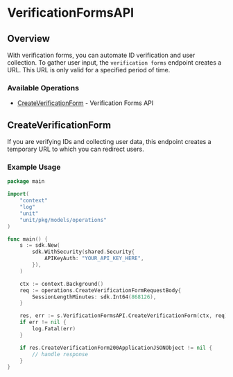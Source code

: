 # VerificationFormsAPI

## Overview

With verification forms, you can automate ID verification and user collection. To gather user input, the `verification forms` endpoint creates a URL. This URL is only valid for a specified period of time.


### Available Operations

* [CreateVerificationForm](#createverificationform) - Verification Forms API

## CreateVerificationForm

If you are verifying IDs and collecting user data, this endpoint creates a temporary URL to which you can redirect users.

### Example Usage

```go
package main

import(
	"context"
	"log"
	"unit"
	"unit/pkg/models/operations"
)

func main() {
    s := sdk.New(
        sdk.WithSecurity(shared.Security{
            APIKeyAuth: "YOUR_API_KEY_HERE",
        }),
    )

    ctx := context.Background()    
    req := operations.CreateVerificationFormRequestBody{
        SessionLengthMinutes: sdk.Int64(868126),
    }

    res, err := s.VerificationFormsAPI.CreateVerificationForm(ctx, req)
    if err != nil {
        log.Fatal(err)
    }

    if res.CreateVerificationForm200ApplicationJSONObject != nil {
        // handle response
    }
}
```
